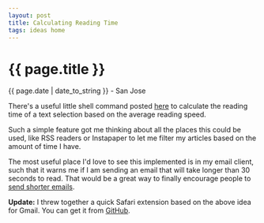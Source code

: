 ```yaml
---
layout: post
title: Calculating Reading Time
tags: ideas home
---
```


{{ page.title }}
================

<p class="meta">{{ page.date | date_to_string }} - San Jose</p>

There's a useful little shell command posted [here](http://www.leancrew.com/all-this/2011/06/reading-time-in-textmate/) to calculate the reading time of a text selection based on the average reading speed. 

Such a simple feature got me thinking about all the places this could be used, like RSS readers or Instapaper to let me filter my articles based on the amount of time I have.

The most useful place I'd love to see this implemented is in my email client, such that it warns me if I am sending an email that will take longer than 30 seconds to read. That would be a great way to finally encourage people to [send shorter emails](http://five.sentenc.es).

**Update:** I threw together a quick Safari extension based on the above idea for Gmail. You can get it from [GitHub](https://github.com/neilgupta/Gmail-Message-Length-Checker).